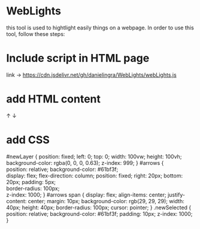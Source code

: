 # WebLights
this tool is used to hightlight easily things on a webpage.
In order to use this tool, follow these steps:

# Include script in HTML page
link -> https://cdn.jsdelivr.net/gh/danielingra/WebLights/webLights.js

# add HTML content
<div id="arrows">
    <span onclick="setHighlight('previous')">&#8593;</span>
    <span onclick="setHighlight('next')">&#8595;</span>
</div>

# add CSS 
#newLayer {
    position: fixed;
    left: 0;
    top: 0;
    width: 100vw;
    height: 100vh;
    background-color: rgba(0, 0, 0, 0.63);
    z-index: 999;
}
#arrows {    
    position: relative;
    background-color: #61bf3f;    
    display: flex;
    flex-direction: column;
    position: fixed;
    right: 20px;
    bottom: 20px;
    padding: 5px;  
    border-radius: 100px;  
    z-index: 1000;
}
#arrows span {
    display: flex;
    align-items: center;
    justify-content: center;
    margin: 10px;
    background-color: rgb(29, 29, 29);
    width: 40px;
    height: 40px;
    border-radius: 100px;    cursor: pointer;
}
.newSelected {
    position: relative;
    background-color: #61bf3f;
    padding: 10px;
    z-index: 1000;
}